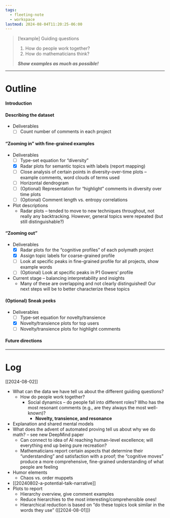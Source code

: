 ```yaml
---
tags:
  - fleeting-note
  - workspace
lastmod: 2024-08-04T11:20:25-06:00
---
```

>[!example] Guiding questions
>1. How do people work together?
>2. How do mathematicians think?
>
>***Show examples as much as possible!***

---
# Outline

#### Introduction

#### Describing the dataset

- Deliverables
	- [ ] Count number of comments in each project

#### “Zooming in” with fine-grained examples

- Deliverables
	- [ ] Type-set equation for “diversity”
	- [x] Radar plots for semantic topics with labels (report mapping)
	- [ ] Close analysis of certain points in diversity-over-time plots – example comments, word clouds of terms used
	- [ ] Horizontal dendrogram
	- [ ] (Optional) Representation for “highlight” comments in diversity over time plots
	- [ ] (Optional) Comment length vs. entropy correlations

- Plot descriptions
	- Radar plots – tended to move to new techniques throughout, not really any backtracking. However, general topics were repeated (but still distinguishable?)

#### “Zooming out”

- Deliverables
	- [x] Radar plots for the “cognitive profiles” of each polymath project
	- [x] Assign topic labels for coarse-grained profile
	- [ ] Look at specific peaks in fine-grained profile for all projects, show example words
	- [ ] (Optional) Look at specific peaks in P1 Gowers’ profile
- Current stage – balancing interpretability and insights
	- Many of these are overlapping and not clearly distinguished! Our next steps will be to better characterize these topics

#### (Optional) Sneak peeks

- Deliverables
	- [ ] Type-set equation for novelty/transience
	- [x] Novelty/transience plots for top users 
	- [ ] Novelty/transience plots for highlight comments

#### Future directions

---
# Log

[[2024-08-02]]

- What can the data we have tell us about the different guiding questions?
	- How do people work together?
		- Social dynamics – do people fall into different roles? Who has the most resonant comments (e.g., are they always the most well-known)? 
			- **Novelty, transience, and resonance**
- Explanation and shared mental models
- What does the advent of automated proving tell us about why we do math? – see new DeepMind paper
	- Can connect to idea of AI reaching human-level excellence; will everything end up being pure recreation?
	- Mathematicians report certain aspects that determine their “understanding” and satisfaction with a proof; the “cognitive moves” produce a more comprehensive, fine-grained understanding of what people are feeling
- Humor elements
	- Chaos vs. order muppets
- [[20240802-a-potential-talk-narrative]]
- Plots to report
	- Hierarchy overview, give comment examples
	- Reduce hierarchies to the most interesting/comprehensible ones!
	- Hierarchical reduction is based on “do these topics look similar in the words they use” ([[2024-08-01]])
